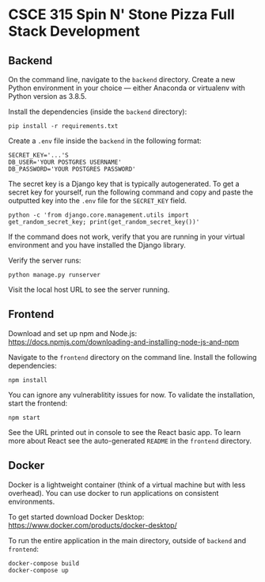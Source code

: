 # CSCE 315 Spin N' Stone Pizza Full Stack Development

## Backend

On the command line, navigate to the `backend` directory. Create a new Python environment in your choice — either Anaconda or virtualenv with Python version as 3.8.5. 

Install the dependencies (inside the `backend` directory):
```
pip install -r requirements.txt
```

Create a `.env` file inside the `backend` in the following format:

```
SECRET_KEY='...'S
DB_USER='YOUR POSTGRES USERNAME'
DB_PASSWORD='YOUR POSTGRES PASSWORD'
```
The secret key is a Django key that is typically autogenerated. To get a secret key for yourself, run the following command and copy and paste the outputted key into the `.env` file for the `SECRET_KEY` field.

```
python -c 'from django.core.management.utils import get_random_secret_key; print(get_random_secret_key())'
```
If the command does not work, verify that you are running in your virtual environment and you have installed the Django library.

Verify the server runs:
```
python manage.py runserver
```

Visit the local host URL to see the server running. 
## Frontend

Download and set up npm and Node.js:
https://docs.npmjs.com/downloading-and-installing-node-js-and-npm

Navigate to the `frontend` directory on the command line.
Install the following dependencies:
```
npm install
```
You can ignore any vulnerablitity issues for now. To validate the installation, start the frontend:
```
npm start
```
See the URL printed out in console to see the React basic app. 
To learn more about React see the auto-generated `README` in the `frontend` directory.

## Docker

Docker is a lightweight container (think of a virtual machine but with less overhead). You can use docker to run applications on consistent environments. 

To get started download Docker Desktop: https://www.docker.com/products/docker-desktop/

To run the entire application in the main directory, outside of `backend` and `frontend`:

```
docker-compose build
docker-compose up
```

